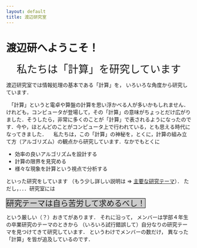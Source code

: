 ```yaml
---
layout: default
title: 渡辺研究室
---
```


# 渡辺研へようこそ！
<div style="font-size: 200%; text-align: center;">私たちは「計算」を研究しています</div>

渡辺研究室では情報処理の基本である「計算」を， いろいろな角度から研究しています．

　「計算」というと電卓や算盤の計算を思い浮かべる人が多いかもしれません．けれども，コンピュータが登場して，その「計算」の意味がちょっとだけ広がりました．そうしたら，非常に多くのことが「計算」で表されるようになったのです．今や，ほとんどのことがコンピュータ上で行われている，とも思える時代になってきました．
　私たちは，この「計算」の神秘を，とくに，計算の組み立て方（アルゴリズム）の観点から研究しています．なかでもとくに

* 効率の良いアルゴリズムを設計する
* 計算の限界を見究める
* 様々な現象を計算という視点で分析する

といった研究をしています （もう少し詳しい説明は ⇒ [主要な研究テーマ](./research_theme.html)）． ただし，．．．研究室には

<span style="font-size:150%; background-color: rgb(204, 204, 204); border: 1px solid black;">研究テーマは自ら苦労して求めるべし！</span>

という厳しい（？）おきてがあります． それに沿って， メンバーは学部４年生の卒業研究のテーマのときから （いろいろ試行錯誤して）自分なりの研究テーマを見つけてきて研究しています． というわけでメンバーの数だけ， 異なった「計算」を皆が追及しているのです．


